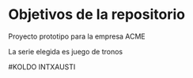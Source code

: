 # Objetivos de la repositorio

Proyecto prototipo para la empresa ACME

La serie elegida es juego de tronos

#KOLDO INTXAUSTI

